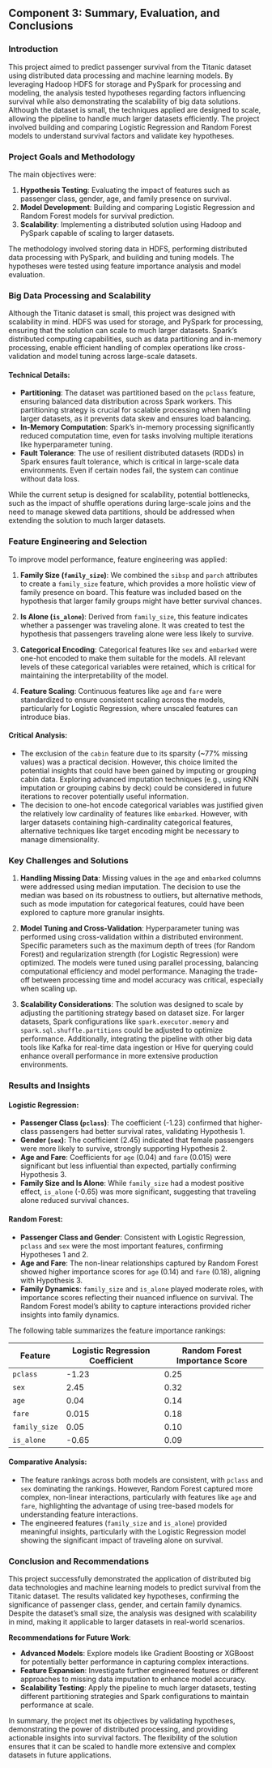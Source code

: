 ## Component 3: Summary, Evaluation, and Conclusions

### Introduction

This project aimed to predict passenger survival from the Titanic dataset using distributed data processing and machine learning models. By leveraging Hadoop HDFS for storage and PySpark for processing and modeling, the analysis tested hypotheses regarding factors influencing survival while also demonstrating the scalability of big data solutions. Although the dataset is small, the techniques applied are designed to scale, allowing the pipeline to handle much larger datasets efficiently. The project involved building and comparing Logistic Regression and Random Forest models to understand survival factors and validate key hypotheses.

### Project Goals and Methodology

The main objectives were:
1. **Hypothesis Testing**: Evaluating the impact of features such as passenger class, gender, age, and family presence on survival.
2. **Model Development**: Building and comparing Logistic Regression and Random Forest models for survival prediction.
3. **Scalability**: Implementing a distributed solution using Hadoop and PySpark capable of scaling to larger datasets.

The methodology involved storing data in HDFS, performing distributed data processing with PySpark, and building and tuning models. The hypotheses were tested using feature importance analysis and model evaluation.

### Big Data Processing and Scalability

Although the Titanic dataset is small, this project was designed with scalability in mind. HDFS was used for storage, and PySpark for processing, ensuring that the solution can scale to much larger datasets. Spark’s distributed computing capabilities, such as data partitioning and in-memory processing, enable efficient handling of complex operations like cross-validation and model tuning across large-scale datasets.

#### Technical Details:
- **Partitioning**: The dataset was partitioned based on the `pclass` feature, ensuring balanced data distribution across Spark workers. This partitioning strategy is crucial for scalable processing when handling larger datasets, as it prevents data skew and ensures load balancing.
- **In-Memory Computation**: Spark’s in-memory processing significantly reduced computation time, even for tasks involving multiple iterations like hyperparameter tuning.
- **Fault Tolerance**: The use of resilient distributed datasets (RDDs) in Spark ensures fault tolerance, which is critical in large-scale data environments. Even if certain nodes fail, the system can continue without data loss.

While the current setup is designed for scalability, potential bottlenecks, such as the impact of shuffle operations during large-scale joins and the need to manage skewed data partitions, should be addressed when extending the solution to much larger datasets.

### Feature Engineering and Selection

To improve model performance, feature engineering was applied:
1. **Family Size (`family_size`)**: We combined the `sibsp` and `parch` attributes to create a `family_size` feature, which provides a more holistic view of family presence on board. This feature was included based on the hypothesis that larger family groups might have better survival chances.

2. **Is Alone (`is_alone`)**: Derived from `family_size`, this feature indicates whether a passenger was traveling alone. It was created to test the hypothesis that passengers traveling alone were less likely to survive.

3. **Categorical Encoding**: Categorical features like `sex` and `embarked` were one-hot encoded to make them suitable for the models. All relevant levels of these categorical variables were retained, which is critical for maintaining the interpretability of the model.

4. **Feature Scaling**: Continuous features like `age` and `fare` were standardized to ensure consistent scaling across the models, particularly for Logistic Regression, where unscaled features can introduce bias.

#### Critical Analysis:
- The exclusion of the `cabin` feature due to its sparsity (~77% missing values) was a practical decision. However, this choice limited the potential insights that could have been gained by imputing or grouping cabin data. Exploring advanced imputation techniques (e.g., using KNN imputation or grouping cabins by deck) could be considered in future iterations to recover potentially useful information.
- The decision to one-hot encode categorical variables was justified given the relatively low cardinality of features like `embarked`. However, with larger datasets containing high-cardinality categorical features, alternative techniques like target encoding might be necessary to manage dimensionality.

### Key Challenges and Solutions

1. **Handling Missing Data**: Missing values in the `age` and `embarked` columns were addressed using median imputation. The decision to use the median was based on its robustness to outliers, but alternative methods, such as mode imputation for categorical features, could have been explored to capture more granular insights.

2. **Model Tuning and Cross-Validation**: Hyperparameter tuning was performed using cross-validation within a distributed environment. Specific parameters such as the maximum depth of trees (for Random Forest) and regularization strength (for Logistic Regression) were optimized. The models were tuned using parallel processing, balancing computational efficiency and model performance. Managing the trade-off between processing time and model accuracy was critical, especially when scaling up.

3. **Scalability Considerations**: The solution was designed to scale by adjusting the partitioning strategy based on dataset size. For larger datasets, Spark configurations like `spark.executor.memory` and `spark.sql.shuffle.partitions` could be adjusted to optimize performance. Additionally, integrating the pipeline with other big data tools like Kafka for real-time data ingestion or Hive for querying could enhance overall performance in more extensive production environments.

### Results and Insights

#### Logistic Regression:
- **Passenger Class (`pclass`)**: The coefficient (-1.23) confirmed that higher-class passengers had better survival rates, validating Hypothesis 1.
- **Gender (`sex`)**: The coefficient (2.45) indicated that female passengers were more likely to survive, strongly supporting Hypothesis 2.
- **Age and Fare**: Coefficients for `age` (0.04) and `fare` (0.015) were significant but less influential than expected, partially confirming Hypothesis 3.
- **Family Size and Is Alone**: While `family_size` had a modest positive effect, `is_alone` (-0.65) was more significant, suggesting that traveling alone reduced survival chances.

#### Random Forest:
- **Passenger Class and Gender**: Consistent with Logistic Regression, `pclass` and `sex` were the most important features, confirming Hypotheses 1 and 2.
- **Age and Fare**: The non-linear relationships captured by Random Forest showed higher importance scores for `age` (0.14) and `fare` (0.18), aligning with Hypothesis 3.
- **Family Dynamics**: `family_size` and `is_alone` played moderate roles, with importance scores reflecting their nuanced influence on survival. The Random Forest model’s ability to capture interactions provided richer insights into family dynamics.

The following table summarizes the feature importance rankings:

| Feature        | Logistic Regression Coefficient | Random Forest Importance Score |
| -------------- | ------------------------------- | ----------------------------- |
| `pclass`       | -1.23                           | 0.25                          |
| `sex`          | 2.45                            | 0.32                          |
| `age`          | 0.04                            | 0.14                          |
| `fare`         | 0.015                           | 0.18                          |
| `family_size`  | 0.05                            | 0.10                          |
| `is_alone`     | -0.65                           | 0.09                          |

#### Comparative Analysis:
- The feature rankings across both models are consistent, with `pclass` and `sex` dominating the rankings. However, Random Forest captured more complex, non-linear interactions, particularly with features like `age` and `fare`, highlighting the advantage of using tree-based models for understanding feature interactions.
- The engineered features (`family_size` and `is_alone`) provided meaningful insights, particularly with the Logistic Regression model showing the significant impact of traveling alone on survival.

### Conclusion and Recommendations

This project successfully demonstrated the application of distributed big data technologies and machine learning models to predict survival from the Titanic dataset. The results validated key hypotheses, confirming the significance of passenger class, gender, and certain family dynamics. Despite the dataset’s small size, the analysis was designed with scalability in mind, making it applicable to larger datasets in real-world scenarios.

**Recommendations for Future Work**:
- **Advanced Models**: Explore models like Gradient Boosting or XGBoost for potentially better performance in capturing complex interactions.
- **Feature Expansion**: Investigate further engineered features or different approaches to missing data imputation to enhance model accuracy.
- **Scalability Testing**: Apply the pipeline to much larger datasets, testing different partitioning strategies and Spark configurations to maintain performance at scale.

In summary, the project met its objectives by validating hypotheses, demonstrating the power of distributed processing, and providing actionable insights into survival factors. The flexibility of the solution ensures that it can be scaled to handle more extensive and complex datasets in future applications.
